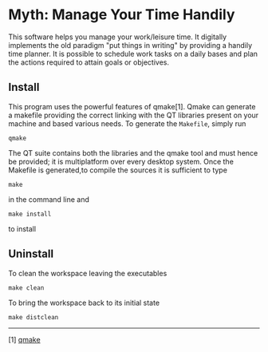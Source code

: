 # Myth: Manage Your Time Handily

This software helps you manage your work/leisure time. It digitally implements
the old paradigm "put things in writing" by providing a handily time planner.
It is possible to schedule work tasks on a daily bases and plan the actions
required to attain goals or objectives.

## Install

This program uses the powerful features of qmake[1].
Qmake can generate a makefile providing the correct linking with the QT libraries present
on your machine and based various needs. To generate the `Makefile`, simply run

```shell
qmake
```

The QT suite contains both the libraries and the qmake tool and must hence be provided;
it is multiplatform over every desktop system. Once the Makefile
is generated,to compile the sources it is sufficient to type

```shell
make
```

in the command line and

```shell
make install
```

to install

## Uninstall

To clean the workspace leaving the executables
```shell
make clean
```

To bring the workspace back to its initial state
```shell
make distclean
```

---

[1] [qmake](http://doc.qt.io/qt-5/qmake-overview.html)
